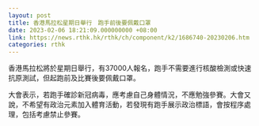 ```yaml
---
layout: post
title: 香港馬拉松星期日舉行　跑手前後要佩戴口罩
date: 2023-02-06 18:21:09.000000000 +08:00
link: https://news.rthk.hk/rthk/ch/component/k2/1686740-20230206.htm
categories: rthk
---
```


香港馬拉松將於星期日舉行，有37000人報名，跑手不需要進行核酸檢測或快速抗原測試，但起跑前及比賽後要佩戴口罩。

大會表示，若跑手確診新冠病毒，應考慮自己身體情況，不應勉強參賽。大會又說，不希望有政治元素加入體育活動，若發現有跑手展示政治標語，會按程序處理，包括考慮禁止參賽。
